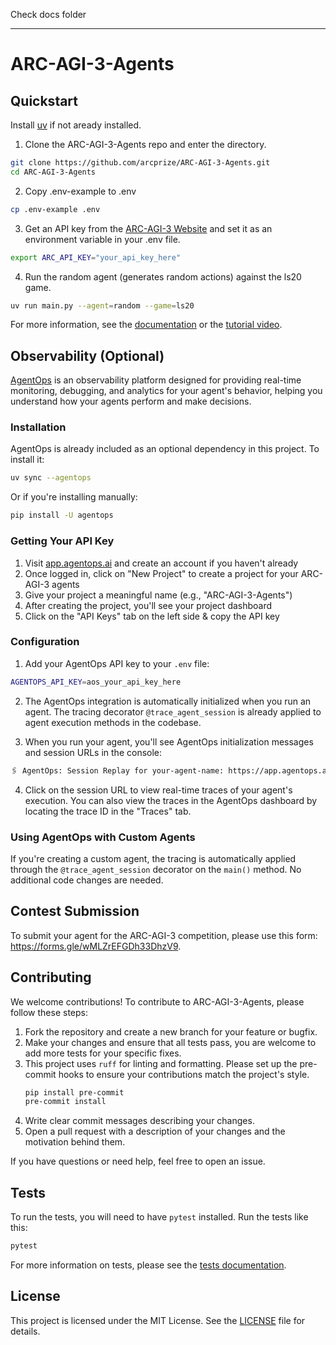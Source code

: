 
Check docs folder

---

# ARC-AGI-3-Agents

## Quickstart

Install [uv](https://docs.astral.sh/uv/getting-started/installation/) if not aready installed.

1. Clone the ARC-AGI-3-Agents repo and enter the directory.

```bash
git clone https://github.com/arcprize/ARC-AGI-3-Agents.git
cd ARC-AGI-3-Agents
```

2. Copy .env-example to .env

```bash
cp .env-example .env
```

3. Get an API key from the [ARC-AGI-3 Website](https://three.arcprize.org/) and set it as an environment variable in your .env file.

```bash
export ARC_API_KEY="your_api_key_here"
```

4. Run the random agent (generates random actions) against the ls20 game.

```bash
uv run main.py --agent=random --game=ls20
```

For more information, see the [documentation](https://three.arcprize.org/docs#quick-start) or the [tutorial video](https://youtu.be/xEVg9dcJMkw).

## Observability (Optional)

[AgentOps](https://agentops.ai/) is an observability platform designed for providing real-time monitoring, debugging, and analytics for your agent's behavior, helping you understand how your agents perform and make decisions.

### Installation

AgentOps is already included as an optional dependency in this project. To install it:

```bash
uv sync --agentops
```

Or if you're installing manually:

```bash
pip install -U agentops
```

### Getting Your API Key

1. Visit [app.agentops.ai](https://app.agentops.ai) and create an account if you haven't already
2. Once logged in, click on "New Project" to create a project for your ARC-AGI-3 agents
3. Give your project a meaningful name (e.g., "ARC-AGI-3-Agents")
4. After creating the project, you'll see your project dashboard
5. Click on the "API Keys" tab on the left side & copy the API key

### Configuration

1. Add your AgentOps API key to your `.env` file:

```bash
AGENTOPS_API_KEY=aos_your_api_key_here
```

2. The AgentOps integration is automatically initialized when you run an agent. The tracing decorator `@trace_agent_session` is already applied to agent execution methods in the codebase.

3. When you run your agent, you'll see AgentOps initialization messages and session URLs in the console:

```bash
🖇 AgentOps: Session Replay for your-agent-name: https://app.agentops.ai/sessions?trace_id=xxxxx
```

4. Click on the session URL to view real-time traces of your agent's execution. You can also view the traces in the AgentOps dashboard by locating the trace ID in the "Traces" tab.

### Using AgentOps with Custom Agents

If you're creating a custom agent, the tracing is automatically applied through the `@trace_agent_session` decorator on the `main()` method. No additional code changes are needed.

## Contest Submission

To submit your agent for the ARC-AGI-3 competition, please use this form: https://forms.gle/wMLZrEFGDh33DhzV9.

## Contributing

We welcome contributions! To contribute to ARC-AGI-3-Agents, please follow these steps:

1.  Fork the repository and create a new branch for your feature or bugfix.
2.  Make your changes and ensure that all tests pass, you are welcome to add more tests for your specific fixes.
3.  This project uses `ruff` for linting and formatting. Please set up the pre-commit hooks to ensure your contributions match the project's style.
    ```bash
    pip install pre-commit
    pre-commit install
    ```
4.  Write clear commit messages describing your changes.
5.  Open a pull request with a description of your changes and the motivation behind them.

If you have questions or need help, feel free to open an issue.

## Tests

To run the tests, you will need to have `pytest` installed. Run the tests like this:

```bash
pytest
```

For more information on tests, please see the [tests documentation](https://three.arcprize.org/docs#testing).

## License

This project is licensed under the MIT License. See the [LICENSE](LICENSE) file for details.
